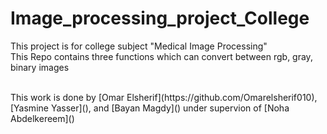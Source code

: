 # Image_processing_project_College
This project is for college subject "Medical Image Processing"
<br>
This Repo contains three functions which can convert between rgb, gray, binary images

<br>
This work is done by [Omar Elsherif](https://github.com/Omarelsherif010), [Yasmine Yasser](), and [Bayan Magdy]() under supervion of [Noha Abdelkereem]()

